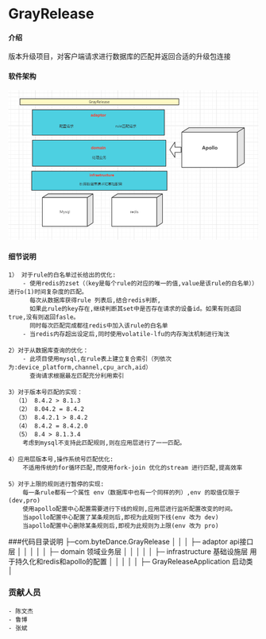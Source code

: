 # GrayRelease

#### 介绍
版本升级项目，对客户端请求进行数据库的匹配并返回合适的升级包连接

#### 软件架构
![img.png](img.png)


#### 细节说明
    1） 对于rule的白名单过长给出的优化:
        - 使用redis的zset（（key是每个rule的对应的唯一的值,value是该rule的白名单））进行o(1)时间复杂度的匹配。
          每次从数据库获得rule 列表后,结合redis判断,
          如果此rule的key存在,继续判断其set中是否存在请求的设备id。如果有则返回true,没有则返回fasle。
          同时每次匹配完成都往redis中加入该rule的白名单
        - 当redis内存超出设定后,同时使用volatile-lfu的内存淘汰机制进行淘汰
    
    2）对于从数据库查询的优化：
        - 此项目使用mysql,在rule表上建立复合索引（列依次为:device_platform,channel,cpu_arch,aid）
          查询请求根据最左匹配充分利用索引
    
    3）对于版本号匹配的实现：
      （1） 8.4.2 > 8.1.3
      （2） 8.04.2 = 8.4.2
      （3） 8.4.2.1 > 8.4.2
      （4） 8.4.2 = 8.4.2.0
      （5） 8.4 > 8.1.3.4
        考虑到mysql不支持此匹配规则,则在应用层进行了一一匹配。

    4）应用层版本号,操作系统号匹配优化:
        不适用传统的for循环匹配,而使用fork-join 优化的stream 进行匹配,提高效率

    5）对于上限的规则进行暂停的实现:
        每一条rule都有一个属性 env（数据库中也有一个同样的列）,env 的取值仅限于(dev,pro)
        使用apollo配置中心配置需要进行下线的规则,应用层进行监听配置改变的时间。
        当apollo配置中心配置了某条规则后,即视为此规则下线(env 改为 dev)
        当apollo配置中心删除某条规则后,即视为此规则为上限(env 改为 pro)
    
        
###代码目录说明
├─com.byteDance.GrayRelease
│    │
│    ├─ adaptor api接口层
│    │
│    │
│    ├─ domain 领域业务层
│    │
│    │
│    ├─ infrastructure 基础设施层 用于持久化和redis和apollo的配置
│    │
│    │
│    ├─ GrayReleaseApplication 启动类
│

### 贡献人员
    - 陈文杰
    - 鲁博
    - 张斌